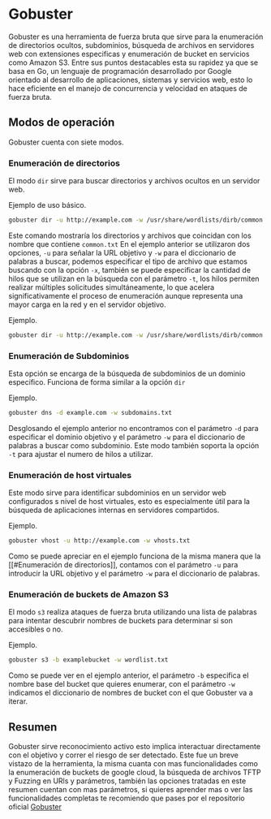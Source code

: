 # Gobuster

Gobuster es una herramienta de fuerza bruta que sirve para la enumeración de directorios ocultos, subdominios, búsqueda de archivos en servidores web con extensiones especificas y enumeración de bucket en servicios como Amazon S3. Entre sus puntos destacables esta su rapidez ya que se basa en Go, un lenguaje de programación desarrollado por Google orientado al desarrollo de aplicaciones, sistemas y servicios web, esto lo hace eficiente en el manejo de concurrencia y velocidad en ataques de fuerza bruta.

## Modos de operación

Gobuster cuenta con siete modos.

### Enumeración de directorios

El modo `dir` sirve para buscar directorios y archivos ocultos en un servidor web.

Ejemplo de uso básico.
```bash
gobuster dir -u http://example.com -w /usr/share/wordlists/dirb/common.txt
```

Este comando mostraría los directorios y archivos que coincidan con los nombre que contiene `common.txt`
En el ejemplo anterior se utilizaron dos opciones, `-u` para señalar la URL objetivo y `-w` para el diccionario de palabras a buscar, podemos especificar el tipo de archivo que estamos buscando con la opción `-x`, también se puede especificar la cantidad de hilos que se utilizan en la búsqueda con el parámetro `-t`, los hilos permiten realizar múltiples solicitudes simultáneamente, lo que acelera significativamente el proceso de enumeración aunque representa una mayor carga en la red y en el servidor objetivo.

Ejemplo.
```bash
gobuster dir -u http://example.com -w /usr/share/wordlists/dirb/common.txt -x php,html -t 100
```


### Enumeración de Subdominios

Esta opción se encarga de la búsqueda de subdominios de un dominio especifico. Funciona de forma similar a la opción `dir`

Ejemplo.
```bash
gobuster dns -d example.com -w subdomains.txt
```

Desglosando el ejemplo anterior no encontramos con el parámetro `-d` para especificar el dominio objetivo y el parámetro `-w` para el diccionario de palabras a buscar como subdominio. Este modo también soporta la opción `-t` para ajustar el numero de hilos a utilizar.


### Enumeración de host virtuales

Este modo sirve para identificar subdominios en un servidor web configurados s nivel de host virtuales, esto es especialmente útil para la búsqueda de aplicaciones internas en servidores compartidos.

Ejemplo.
```bash
gobuster vhost -u http://example.com -w vhosts.txt
```

Como se puede apreciar en el ejemplo funciona de la misma manera que la [[#Enumeración de directorios]], contamos con el parámetro `-u` para introducir la URL objetivo y el parámetro `-w` para el diccionario de palabras.


### Enumeración de buckets de Amazon S3

 El modo `s3` realiza ataques de fuerza bruta utilizando una lista de palabras para intentar descubrir nombres de buckets para determinar si son accesibles o no.

Ejemplo.
```bash
gobuster s3 -b examplebucket -w wordlist.txt
```

Como se puede ver en el ejemplo anterior, el parámetro `-b` especifica el nombre base del bucket que quieres enumerar, con el parámetro `-w` indicamos el diccionario de nombres de bucket con el que Gobuster va a iterar.


## Resumen

Gobuster sirve reconocimiento activo esto implica interactuar directamente con el objetivo y correr el riesgo de ser detectado.
Este fue un breve vistazo de la herramienta, la misma cuanta con mas funcionalidades como la enumeración de buckets de google cloud, la búsqueda de archivos TFTP y Fuzzing en URls  y parámetros, también las opciones tratadas en este resumen cuentan con mas parámetros, si quieres aprender mas o ver las funcionalidades completas te recomiendo que pases por el repositorio oficial [Gobuster](https://github.com/OJ/gobuster/blob/master/README.md) 